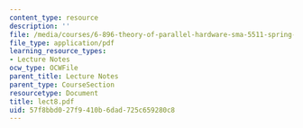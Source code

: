 ```yaml
---
content_type: resource
description: ''
file: /media/courses/6-896-theory-of-parallel-hardware-sma-5511-spring-2004/57f8bbd027f9410b6dad725c659280c8_lect8.pdf
file_type: application/pdf
learning_resource_types:
- Lecture Notes
ocw_type: OCWFile
parent_title: Lecture Notes
parent_type: CourseSection
resourcetype: Document
title: lect8.pdf
uid: 57f8bbd0-27f9-410b-6dad-725c659280c8
---
```

